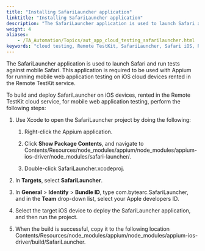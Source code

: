 ```yaml
--- 
title: "Installing SafariLauncher application"
linktitle: "Installing SafariLauncher application"
description: "The SafariLauncher application is used to launch Safari and run tests against mobile Safari. This application is required to be used with Appium for running mobile web application testing on iOS cloud devices rented in the Remote TestKit service."
weight: 4
aliases: 
    - /TA_Automation/Topics/aut_app_cloud_testing_safarilauncher.html
keywords: "cloud testing, Remote TestKit, SafariLauncher, Safari iOS, Remote TestKit, SafariLauncher, Safari iOS"
---
```


The SafariLauncher application is used to launch Safari and run tests against mobile Safari. This application is required to be used with Appium for running mobile web application testing on iOS cloud devices rented in the Remote TestKit service.

To build and deploy SafariLauncher on iOS devices, rented in the Remote TestKit cloud service, for mobile web application testing, perform the following steps:

1.  Use Xcode to open the SafariLauncher project by doing the following:

    1.  Right-click the Appium application.

    2.  Click **Show Package Contents**, and navigate to Contents/Resources/node\_modules/appium/node\_modules/appium-ios-driver/node\_modules/safari-launcher/.

    3.  Double-click SafariLauncher.xcodeproj.

2.  In **Targets**, select **SafariLauncher**.

3.  In **General** \> **Identify** \> **Bundle ID**, type com.bytearc.SafariLauncher, and in the **Team** drop-down list, select your Apple developers ID.

4.  Select the target iOS device to deploy the SafariLauncher application, and then run the project.

5.  When the build is successful, copy it to the following location Contents/Resources/node\_modules/appium/node\_modules/appium-ios-driver/build/SafariLauncher.




